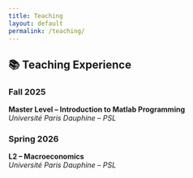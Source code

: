 ```yaml
---
title: Teaching
layout: default
permalink: /teaching/
---
```


## 📚 Teaching Experience

### Fall 2025  
**Master Level – Introduction to Matlab Programming**  
*Université Paris Dauphine – PSL*


### Spring 2026
**L2 – Macroeconomics**  
*Université Paris Dauphine – PSL*
